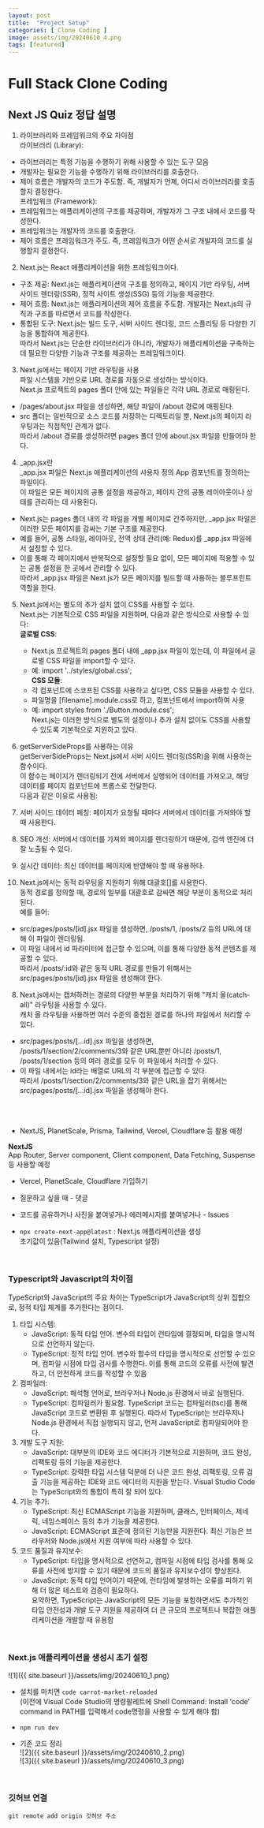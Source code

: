 ```yaml
---  
layout: post  
title:  "Project Setup"  
categories: [ Clone Coding ]  
image: assets/img/20240610_4.png  
tags: [featured]  
---  
```

  
# Full Stack Clone Coding    
    
## Next JS Quiz 정답 설명    
    
1. 라이브러리와 프레임워크의 주요 차이점    
라이브러리 (Library):    
* 라이브러리는 특정 기능을 수행하기 위해 사용할 수 있는 도구 모음    
* 개발자는 필요한 기능을 수행하기 위해 라이브러리를 호출한다.    
* 제어 흐름은 개발자의 코드가 주도함. 즉, 개발자가 언제, 어디서 라이브러리를 호출할지 결정한다.    
프레임워크 (Framework):    
* 프레임워크는 애플리케이션의 구조를 제공하며, 개발자가 그 구조 내에서 코드를 작성한다.    
* 프레임워크는 개발자의 코드를 호출한다.    
* 제어 흐름은 프레임워크가 주도. 즉, 프레임워크가 어떤 순서로 개발자의 코드를 실행할지 결정한다.    
    
2. Next.js는 React 애플리케이션을 위한 프레임워크이다.    
* 구조 제공: Next.js는 애플리케이션의 구조를 정의하고, 페이지 기반 라우팅, 서버 사이드 렌더링(SSR), 정적 사이트 생성(SSG) 등의 기능을 제공한다.  
* 제어 흐름: Next.js는 애플리케이션의 제어 흐름을 주도함. 개발자는 Next.js의 규칙과 구조를 따르면서 코드를 작성한다.  
* 통합된 도구: Next.js는 빌드 도구, 서버 사이드 렌더링, 코드 스플리팅 등 다양한 기능을 통합하여 제공한다.  
따라서 Next.js는 단순한 라이브러리가 아니라, 개발자가 애플리케이션을 구축하는 데 필요한 다양한 기능과 구조를 제공하는 프레임워크이다.  
  
3. Next.js에서는 페이지 기반 라우팅을 사용  
파일 시스템을 기반으로 URL 경로를 자동으로 생성하는 방식이다.   
Next.js 프로젝트의 pages 폴더 안에 있는 파일들은 각각 URL 경로로 매핑된다.  
* /pages/about.jsx 파일을 생성하면, 해당 파일이 /about 경로에 매핑된다.  
* src 폴더는 일반적으로 소스 코드를 저장하는 디렉토리일 뿐, Next.js의 페이지 라우팅과는 직접적인 관계가 없다.  
따라서 /about 경로를 생성하려면 pages 폴더 안에 about.jsx 파일을 만들어야 한다.  
  
4. _app.jsx란  
_app.jsx 파일은 Next.js 애플리케이션의 사용자 정의 App 컴포넌트를 정의하는 파일이다.   
이 파일은 모든 페이지의 공통 설정을 제공하고, 페이지 간의 공통 레이아웃이나 상태를 관리하는 데 사용된다.  
* Next.js는 pages 폴더 내의 각 파일을 개별 페이지로 간주하지만, _app.jsx 파일은 이러한 모든 페이지를 감싸는 기본 구조를 제공한다.  
* 예를 들어, 공통 스타일, 레이아웃, 전역 상태 관리(예: Redux)를 _app.jsx 파일에서 설정할 수 있다.  
* 이를 통해 각 페이지에서 반복적으로 설정할 필요 없이, 모든 페이지에 적용할 수 있는 공통 설정을 한 곳에서 관리할 수 있다.  
따라서 _app.jsx 파일은 Next.js가 모든 페이지를 빌드할 때 사용하는 블루프린트 역할을 한다.  
  
5. Next.js에서는 별도의 추가 설치 없이 CSS를 사용할 수 있다.  
Next.js는 기본적으로 CSS 파일을 지원하며, 다음과 같은 방식으로 사용할 수 있다:  
**글로벌 CSS**:  
    * Next.js 프로젝트의 pages 폴더 내에 _app.jsx 파일이 있는데, 이 파일에서 글로벌 CSS 파일을 import할 수 있다.  
    * 예: import '../styles/global.css';  
**CSS 모듈**:  
    * 각 컴포넌트에 스코프된 CSS를 사용하고 싶다면, CSS 모듈을 사용할 수 있다.  
    * 파일명을 [filename].module.css로 하고, 컴포넌트에서 import하여 사용  
    * 예: import styles from './Button.module.css';  
Next.js는 이러한 방식으로 별도의 설정이나 추가 설치 없이도 CSS를 사용할 수 있도록 기본적으로 지원하고 있다.  
  
6. getServerSideProps를 사용하는 이유  
getServerSideProps는 Next.js에서 서버 사이드 렌더링(SSR)을 위해 사용하는 함수이다.   
이 함수는 페이지가 렌더링되기 전에 서버에서 실행되어 데이터를 가져오고, 해당 데이터를 페이지 컴포넌트에 프롭스로 전달한다.  
다음과 같은 이유로 사용됨:  
1. 서버 사이드 데이터 페칭: 페이지가 요청될 때마다 서버에서 데이터를 가져와야 할 때 사용한다.  
2. SEO 개선: 서버에서 데이터를 가져와 페이지를 렌더링하기 때문에, 검색 엔진에 더 잘 노출될 수 있다.  
3. 실시간 데이터: 최신 데이터를 페이지에 반영해야 할 때 유용하다.  
  
7. Next.js에서는 동적 라우팅을 지원하기 위해 대괄호[]를 사용한다.   
동적 경로를 정의할 때, 경로의 일부를 대괄호로 감싸면 해당 부분이 동적으로 처리된다.  
예를 들어:  
* src/pages/posts/[id].jsx 파일을 생성하면, /posts/1, /posts/2 등의 URL에 대해 이 파일이 렌더링됨.  
* 이 파일 내에서 id 파라미터에 접근할 수 있으며, 이를 통해 다양한 동적 콘텐츠를 제공할 수 있다.  
따라서 /posts/:id와 같은 동적 URL 경로를 만들기 위해서는 src/pages/posts/[id].jsx 파일을 생성해야 한다.  
  
8. Next.js에서는 캡처하려는 경로의 다양한 부분을 처리하기 위해 "캐치 올(catch-all)" 라우팅을 사용할 수 있다.  
캐치 올 라우팅을 사용하면 여러 수준의 중첩된 경로를 하나의 파일에서 처리할 수 있다.  
* src/pages/posts/[...id].jsx 파일을 생성하면, /posts/1/section/2/comments/3와 같은 URL뿐만 아니라 /posts/1, /posts/1/section 등의 여러 경로를 모두 이 파일에서 처리할 수 있다.  
* 이 파일 내에서는 id라는 배열로 URL의 각 부분에 접근할 수 있다.  
따라서 /posts/1/section/2/comments/3와 같은 URL을 잡기 위해서는 src/pages/posts/[...id].jsx 파일을 생성해야 한다.  
  
<br><br> 
  
- NextJS, PlanetScale, Prisma, Tailwind, Vercel, Cloudflare 등 활용 예정  
   
**NextJS**  
App Router, Server component, Client component, Data Fetching,  Suspense등 사용할 예정  
  
- Vercel, PlanetScale, Cloudflare 가입하기  
  
- 질문하고 싶을 때 - 댓글  
- 코드를 공유하거나 사진을 붙여넣거나 에러메시지를 붙여넣거나 - Issues  
- `npx create-next-app@latest` : Next.js 애플리케이션을 생성  
초기값이 있음(Tailwind 설치, Typescript 설정)  

<br> 
  
### Typescript와 Javascript의 차이점  
TypeScript와 JavaScript의 주요 차이는 TypeScript가 JavaScript의 상위 집합으로, 정적 타입 체계를 추가한다는 점이다.  
  
1. 타입 시스템:  
    * JavaScript: 동적 타입 언어. 변수의 타입이 런타임에 결정되며, 타입을 명시적으로 선언하지 않는다.  
    * TypeScript: 정적 타입 언어. 변수와 함수의 타입을 명시적으로 선언할 수 있으며, 컴파일 시점에 타입 검사를 수행한다. 이를 통해 코드의 오류를 사전에 발견하고, 더 안전하게 코드를 작성할 수 있음  
2. 컴파일러:  
    * JavaScript: 해석형 언어로, 브라우저나 Node.js 환경에서 바로 실행된다.  
    * TypeScript: 컴파일러가 필요함. TypeScript 코드는 컴파일러(tsc)를 통해 JavaScript 코드로 변환된 후 실행된다. 따라서 TypeScript는 브라우저나 Node.js 환경에서 직접 실행되지 않고, 먼저 JavaScript로 컴파일되어야 한다.  
3. 개발 도구 지원:  
    * JavaScript: 대부분의 IDE와 코드 에디터가 기본적으로 지원하며, 코드 완성, 리팩토링 등의 기능을 제공한다.  
    * TypeScript: 강력한 타입 시스템 덕분에 더 나은 코드 완성, 리팩토링, 오류 검출 기능을 제공하는 IDE와 코드 에디터의 지원을 받는다. Visual Studio Code는 TypeScript와의 통합이 특히 잘 되어 있다.  
4. 기능 추가:  
    * TypeScript: 최신 ECMAScript 기능을 지원하며, 클래스, 인터페이스, 제네릭, 네임스페이스 등의 추가 기능을 제공한다.  
    * JavaScript: ECMAScript 표준에 정의된 기능만을 지원한다. 최신 기능은 브라우저와 Node.js에서 지원 여부에 따라 사용할 수 있다.  
5. 코드 품질과 유지보수:  
    * TypeScript: 타입을 명시적으로 선언하고, 컴파일 시점에 타입 검사를 통해 오류를 사전에 방지할 수 있기 때문에 코드의 품질과 유지보수성이 향상된다.  
    * JavaScript: 동적 타입 언어이기 때문에, 런타임에 발생하는 오류를 피하기 위해 더 많은 테스트와 검증이 필요하다.  
요약하면, TypeScript는 JavaScript의 모든 기능을 포함하면서도 추가적인 타입 안전성과 개발 도구 지원을 제공하여 더 큰 규모의 프로젝트나 복잡한 애플리케이션을 개발할 때 유용함  

<br> 
  
### Next.js 애플리케이션을 생성시 초기 설정  
![1]({{ site.baseurl }}/assets/img/20240610_1.png)  
  
- 설치를 마치면 `code carrot-market-reloaded`  
(이전에 Visual Code Studio의 명령팔레트에 Shell Command: Install 'code' command in PATH를 입력해서 code명령을 사용할 수 있게 해야 함)  
  
- `npm run dev`   
- 기존 코드 정리  
![2]({{ site.baseurl }}/assets/img/20240610_2.png)  
![3]({{ site.baseurl }}/assets/img/20240610_3.png)  

<br> 
  
### 깃허브 연결  
`git remote add origin 깃허브 주소`  
  